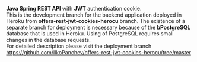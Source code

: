 <b>Java Spring REST API</b> with <b>JWT</b> authentication cookie.  
This is the development branch for the backend application deployed in Heroku from <b>offers-rest-jwt-cookies-herocu</b> branch.
The existence of a separate branch for deployment is necessary because of the <b>bPostgreSQL</b> database that is used in Heroku.
Using of PostgreSQL requires small changes in the database requests.  
For detailed description please visit the deployment branch https://github.com/IlkoPanchev/offers-rest-jwt-cookies-herocu/tree/master
